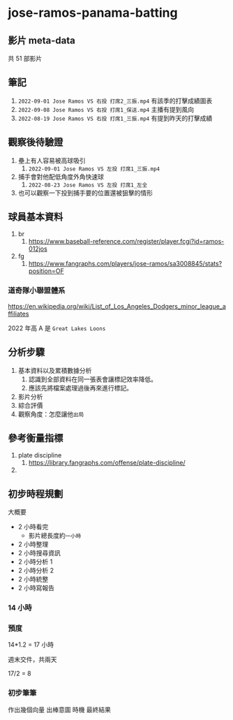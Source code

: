 # jose-ramos-panama-batting


## 影片 meta-data
共 51 部影片


## 筆記
1. `2022-09-01 Jose Ramos VS 右投 打席2_三振.mp4` 有該季的打擊成績圖表
2. `2022-09-08 Jose Ramos VS 右投 打席1_保送.mp4` 主播有提到風向
3. `2022-08-19 Jose Ramos VS 右投 打席1_三振.mp4` 有提到昨天的打擊成績


## 觀察後待驗證
1. 壘上有人容易被高球吸引
   1. `2022-09-01 Jose Ramos VS 左投 打席1_三振.mp4`
2. 捕手會對他配低角度外角快速球
   1. `2022-08-23 Jose Ramos VS 左投 打席1_左全`
3. 也可以觀察一下投到捕手要的位置還被狙擊的情形




## 球員基本資料
1. br
   1. https://www.baseball-reference.com/register/player.fcgi?id=ramos-012jos
2. fg
   1. https://www.fangraphs.com/players/jose-ramos/sa3008845/stats?position=OF

### 道奇隊小聯盟體系
https://en.wikipedia.org/wiki/List_of_Los_Angeles_Dodgers_minor_league_affiliates

2022 年高 A 是 `Great Lakes Loons` 




## 分析步驟
1. 基本資料以及累積數據分析
   1. 認識到全部資料在同一張表會讓標記效率降低。
   2. 應該先將檔案處理過後再來進行標記。
2. 影片分析
3. 綜合評價
4. 觀察角度：怎麼讓他`出局`


## 參考衡量指標
1. plate discipline
   1. https://library.fangraphs.com/offense/plate-discipline/
2. 


## 初步時程規劃
大概要
- 2 小時看完
  - 影片總長度約`一小時`
- 2 小時整理
- 2 小時搜尋資訊
- 2 小時分析 1
- 2 小時分析 2
- 2 小時統整
- 2 小時寫報告

### 14 小時
### 預度
14*1.2 = 17 小時

週末交件，共兩天

17/2 = 8 

### 初步筆筆
作出幾個向量
出棒意圖
時機
最終結果

